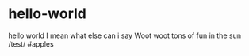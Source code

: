 # hello-world
hello world I mean what else can i say
Woot woot tons of fun in the sun 
/test/
#apples
